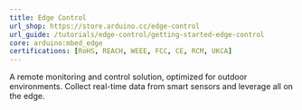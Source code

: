 ```yaml
---
title: Edge Control
url_shop: https://store.arduino.cc/edge-control
url_guide: /tutorials/edge-control/getting-started-edge-control
core: arduino:mbed_edge
certifications: [RoHS, REACH, WEEE, FCC, CE, RCM, UKCA]
---
```


A remote monitoring and control solution, optimized for outdoor environments. Collect real-time data from smart sensors and leverage all on the edge.

